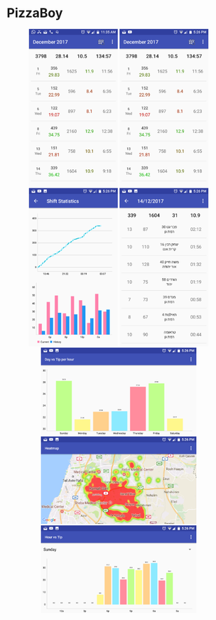 # PizzaBoy
<p align="center">
  <img src="https://github.com/iftachAvital/PizzaBoy/blob/master/screenshots/Screenshot_20180102-113600.png" width="200"/>
  <img src="https://github.com/iftachAvital/PizzaBoy/blob/master/screenshots/Screenshot_20180102-172609.png" width="200"/>
  <img src="https://github.com/iftachAvital/PizzaBoy/blob/master/screenshots/Screenshot_20180102-172618.png" width="200"/>
  <img src="https://github.com/iftachAvital/PizzaBoy/blob/master/screenshots/Screenshot_20180102-172625.png" width="200"/>
  <img src="https://github.com/iftachAvital/PizzaBoy/blob/master/screenshots/Screenshot_20180102-172632.png" width="350"/>
  <img src="https://github.com/iftachAvital/PizzaBoy/blob/master/screenshots/Screenshot_20180102-172642.png" width="350"/>
  <img src="https://github.com/iftachAvital/PizzaBoy/blob/master/screenshots/Screenshot_20180102-172652.png" width="350"/>
</p>
